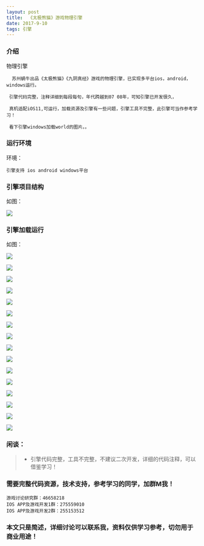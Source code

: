 ```yaml
---
layout: post
title:  《太极熊猫》游戏物理引擎
date: 2017-9-10
tags: 引擎
---
```


		
### 介绍

物理引擎

	  苏州蜗牛出品《太极熊猫》《九阴真经》游戏的物理引擎，已实现多平台ios，android，windows运行。

	 引擎代码完整，注释详细到每段每句，年代跨越到07 08年，可知引擎已开发很久，

	 真机适配iOS11,可运行，加载资源及引擎有一些问题，引擎工具不完整，此引擎可当作参考学习！

	 看下引擎windows加载world的图片。。


### 运行环境

环境：

``` 
引擎支持 ios android windows平台
``` 

### 引擎项目结构

如图：

![](/images/posts/snail/1.jpg)

### 引擎加载运行

如图：

![](/images/posts/snail/2.jpg)

![](/images/posts/snail/3.jpg)

![](/images/posts/snail/4.jpg)

![](/images/posts/snail/5.png)

![](/images/posts/snail/6.png)

![](/images/posts/snail/7.jpg)

![](/images/posts/snail/8.jpg)

![](/images/posts/snail/9.png)

![](/images/posts/snail/10.png)

![](/images/posts/snail/11.jpg)

![](/images/posts/snail/12.jpg)

![](/images/posts/snail/13.jpg)

![](/images/posts/snail/14.png)

![](/images/posts/snail/15.jpg)

![](/images/posts/snail/16.jpg)

![](/images/posts/snail/17.jpg)

### 闲谈：	

> * 引擎代码完整，工具不完整，不建议二次开发，详细的代码注释，可以借鉴学习！


### 需要完整代码资源，技术支持，参考学习的同学，加群M我！

``` 
游戏讨论研究群：46658218
IOS APP及游戏开发1群：275559010
IOS APP及游戏开发2群：255153512
``` 

### 本文只是简述，详细讨论可以联系我，资料仅供学习参考，切勿用于商业用途！